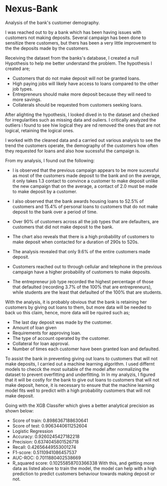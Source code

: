 # Nexus-Bank
Analysis of the bank's customer demography. 

I was reached out to by a bank which has been having issues with customers not making deposits. Several campaign has been done to sensitize there customers, but thers has been a very little improvement to the the deposits made by the customers.

Receiving the dataset from the banks's database, I created a null Hypothesis to help me better understand the problem. The hypothesis I created are;
  - Customers that do not make deposit will not be granted loans.
  - High paying jobs will likely have access to loans compared to the other job types.
  - Entrepreneurs should make more deposit because they will need to more savings.
  - Collaterals should be requested from customers seeking loans.

After alighting the hypothesis, I looked dived in to the dataset and checked for irregularities such as missing data and ouliers. I critically analyzed the outliers i found to see hiw logical they are nd removed the ones that are not logical, retaining the logical ones.

I worked with the cleaned data and a carried out various analysis to see the trend the customers operate, the demography of the customers how often they requested for loans and also how sucessful the campaign is.

From my analysis, I found out the following:
  -  I is observed that the previous campaign appears to be more sucessful as most of the customers made deposit to the bank and on the average, it only takes 1.3 contact to convince a customer to make deposit unlike the new campaign that on the average, a contact of 2.0 must be made to make deposit by a customer.

- I also observed that the bank awards housing loans to 52.5% of customers and 15.4% of personal loans to customers that do not make deposit to the bank over a period of time.

- Over 90% of customers across all the job types that are defaulters, are customers that did not make deposit to the bank. 

- The chart also reveals that there is a high probability of customers to make deposit when contacted for a duration of 290s to 520s.

- The analysis revealed that only 9.6% of the entire customers made deposit.

- Customers reached out to through cellular and telephone in the previous campaign have a higher probability of customers to make deposits.
- The entrepreneur job type recorded the highest percentage of those that defaulted (recording 3.7% of the 100% that are entrepreneurs), while students are the least that defaulted of the 100% that are students.

With the analysis, it is probably obvious that the bank is retaining her customers by giving out loans to them, but more data will be needed to back uo this claim, hence, more data will be rquired such as;
- The last day deposit was made by the customer.
- Amount of loan given
- Requirements for approving loan.
- The type of account operated by the customer.
- Collateral for loan approval.
- Number of times each customer have been granted loan and defaulted.

To assist the bank in preventing giving out loans to customers that will not make deposits, I carried out a machine learning algorithm. I used differnt models to checck the most suitable of the model after normalizing the dataset to prevent overfitting and underfitting. In
In my analyzis, I figured that it will be costly for the bank to give out loans to customers that will not make deposit, hence, it is necessary to ensure that the machine learning model fits well to predict with a high probability customers that will not make deposit.

Going with the XGB Classifer which gives a better analytical precision as shown below:
- Score of train: 0.8986367188630641
- Score of test: 0.9063440611252604
- Logistic Regression
- Accuracy: 0.9260245427182218
- Precision: 0.6374045801526718
- Recall: 0.42656449553001274
- F1-score: 0.5110941086457537
- AUC-ROC: 0.7011880402538669
- R_squared score:  0.10255858703366338
With this, and getting more data as listed above to train the model, the model can help with a high prediction to predict customers behaviour towards making deposit or not.


